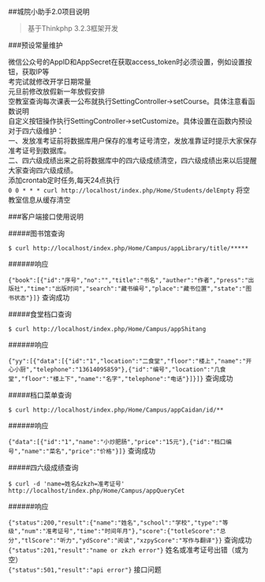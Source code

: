 ##城院小助手2.0项目说明
>基于Thinkphp 3.2.3框架开发

###预设常量维护

微信公众号的AppID和AppSecret在获取access_token时必须设置，例如设置按钮，获取IP等  
考完试就修改开学日期常量  
元旦前修改放假新一年放假安排  
空教室查询每次课表一公布就执行SettingController->setCourse。具体注意看函数说明  
自定义按钮操作执行SettingController->setCustomize。具体设置在函数内预设  
对于四六级维护：  
一、发放准考证前将数据库用户保存的准考证号清空，发放准靠证时提示大家保存准考证号到数据库。  
二、四六级成绩出来之前将数据库中的四六级成绩清空，四六级成绩出来以后提醒大家查询四六级成绩。  
添加crontab定时任务,每天24点执行  
`0 0 * * * curl http://localhost/index.php/Home/Students/delEmpty`  将空教室信息从缓存清空

###客户端接口使用说明

#####图书馆查询

`$ curl http://localhost/index.php/Home/Campus/appLibrary/title/*****`  

######响应

`{"book":[{"id":"序号","no":"","title":"书名","auther":"作者","press":"出版社","time":"出版时间","search":"藏书编号","place":"藏书位置","state":"图书状态"}]}`  查询成功

#####食堂档口查询

`$ curl http://localhost/index.php/Home/Campus/appShitang`

######响应

`{"yy":[{"data":[{"id":"1","location":"二食堂","floor":"楼上","name":"开心小厨","telephone":"13614095859"},{"id":"编号","location":"几食堂","floor":"楼上下","name":"名字","telephone":"电话"}]}]}`  查询成功

#####档口菜单查询

`$ curl http://localhost/index.php/Home/Campus/appCaidan/id/**`

######响应

`{"data":[{"id":"1","name":"小炒肥肠","price":"15元"},{"id":"档口编号","name":"菜名","price":"价格"}]}`  查询成功

#####四六级成绩查询

`$ curl -d 'name=姓名&zkzh=准考证号' http://localhost/index.php/Home/Campus/appQueryCet`

######响应

`{"status":200,"result":{"name":"姓名","school":"学校","type":"等级","num":"准考证号","time":"时间年月"},"score":{"totleScore":"总分","tlScore":"听力","ydScore":"阅读","xzpyScore":"写作与翻译"}}`  查询成功  
`{"status":201,"result":"name or zkzh error"}`  姓名或准考证号出错（或为空）  
`{"status":501,"result":"api error"}`  接口问题
